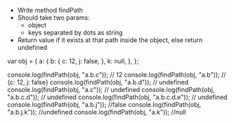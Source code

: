 
- Write method findPath
- Should take two params:
    - object
    - keys separated by dots as string
- Return value if it exists at that path inside the object, else return undefined


var obj = {
    a: {
      b: {
        c: 12,
        j: false,
      },
      k: null,
    },
  };


console.log(findPath(obj, "a.b.c")); // 12
console.log(findPath(obj, "a.b")); // {c: 12, j: false}
console.log(findPath(obj, "a.b.d")); // undefined
console.log(findPath(obj, "a.c")); // undefined
console.log(findPath(obj, "a.b.c.d")); // undefined
console.log(findPath(obj, "a.b.c.d.e")); // undefined
console.log(findPath(obj, "a.b.j")); //false
console.log(findPath(obj, "a.b.j.k")); //undefined
console.log(findPath(obj, "a.k")); //null
